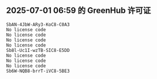 ## 2025-07-01 06:59 的 GreenHub 许可证
```
SbAN-4JbW-ARy3-KoC8-C0A3
No license code
No license code
No license code
No license code
Sb8l-Uc1I-wzTB-SIC8-E5DD
No license code
No license code
No license code
Sb6W-NQB8-brrT-iVC8-5BE3
```
